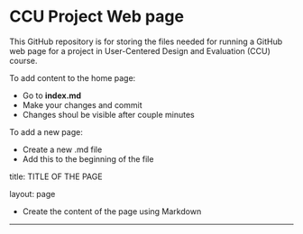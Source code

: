 # CCU Project Web page



This GitHub repository is for storing the files needed for running a GitHub web page for a project in User-Centered Design and Evaluation (CCU) course. 

To add content to the home page:
- Go to **index.md**
- Make your changes and commit
- Changes shoul be visible after couple minutes

To add a new page:
- Create a new .md file
- Add this to the beginning of the file

title: TITLE OF THE PAGE

layout: page


- Create the content of the page using Markdown


----

[^1]: [It can take up to 10 minutes for changes to your site to publish after you push the changes to GitHub](https://docs.github.com/en/pages/setting-up-a-github-pages-site-with-jekyll/creating-a-github-pages-site-with-jekyll#creating-your-site).

[Jekyll]: https://jekyllrb.com
[Just the Docs]: https://just-the-docs.github.io/just-the-docs/
[GitHub Pages]: https://docs.github.com/en/pages
[Bundler]: https://bundler.io
[use this template]: https://github.com/just-the-docs/just-the-docs-template/generate
[`jekyll-default-layout`]: https://github.com/benbalter/jekyll-default-layout
[`jekyll-seo-tag`]: https://jekyll.github.io/jekyll-seo-tag
